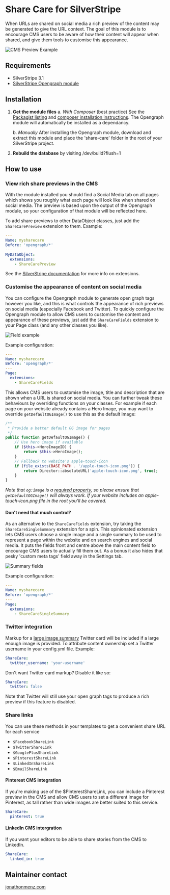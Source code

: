 # Share Care for SilverStripe

When URLs are shared on social media a rich preview of the content may be
generated to give the URL context. The goal of this module is to encourage CMS
users to be aware of how their content will appear when shared, and give them
tools to customise this appearance.

![CMS Preview Example](screenshots/share-care-cms.png)

## Requirements

- SilverStripe 3.1
- [SilverStripe Opengraph module](https://github.com/tractorcow/silverstripe-opengraph)

## Installation

1. **Get the module files**
	a. *With Composer* (best practice)
	See the [Packagist listing](https://packagist.org/packages/jonom/silverstripe-share-care)
	and [composer installation instructions](http://doc.silverstripe.org/framework/en/installation/composer#adding-modules-to-your-project).
	The Opengraph module will automatically be installed as a dependancy.

	b. *Manually*
	After installing the Opengraph module, download and extract this module and
	place the 'share-care' folder in the root of your SilverStripe project.

2. **Rebuild the database** by visiting /dev/build?flush=1

## How to use

### View rich share previews in the CMS

With the module installed you should find a Social Media tab on all pages
which shows you roughly what each page will look like when shared on social
media. The preview is based upon the output of the Opengraph module, so your
configuration of that module will be reflected here.

To add share previews to other DataObject classes, just add the
`ShareCarePreview` extension to them. Example:

```yml
---
Name: mysharecare
Before: 'opengraph/*'
---
MyDataObject:
  extensions:
    - ShareCarePreview
```

See the [SilverStripe documentation](https://docs.silverstripe.org/en/developer_guides/extending/extensions/) for more info on extensions.

### Customise the appearance of content on social media

You can configure the Opengraph module to generate open graph tags however you
like, and this is what controls the appearance of rich previews on social
media (especially Facebook and Twitter). To quickly configure the Opengraph
module to allow CMS users to customise the content and appearance of these
previews, just add the `ShareCareFields` extension to your Page class (and any
other classes you like).

![Field example](screenshots/share-care-fields.png)

Example configuration:

```yml
---
Name: mysharecare
Before: 'opengraph/*'
---
Page:
  extensions:
    - ShareCareFields
```

This allows CMS users to customise the image, title and description that are
shown when a URL is shared on social media. You can further tweak these
behaviours by overriding functions on your classes. For example if each page
on your website already contains a Hero Image, you may want to override
`getDefaultOGImage()` to use this as the default image:

```php
/**
 * Provide a better default OG image for pages
 */
public function getDefaultOGImage() {
	// Use hero image if available
	if ($this->HeroImageID) {
		return $this->HeroImage();
	}
	// Fallback to website's apple-touch-icon
	if (file_exists(BASE_PATH . '/apple-touch-icon.png')) {
		return Director::absoluteURL('apple-touch-icon.png', true);
	}
}
```

*Note that `og:image` is a [required property](http://ogp.me/), so please ensure
that `getDefaultOGImage()` will always work. If your website includes an
apple-touch-icon.png file in the root you'll be covered.*

#### Don't need that much control?

As an alternative to the `ShareCareFields` extension, try taking the
`ShareCareSingleSummary` extension for a spin. This opinionated extension
lets CMS users choose a single image and a single summary to be used to
represent a page within the website and on search engines and social media.
It puts the fields front and centre above the main content field to encourage
CMS users to actually fill them out. As a bonus it also hides that pesky
'custom meta tags' field away in the Settings tab.

![Summary fields](screenshots/share-care-summary-fields.png)

Example configuration:

```yml
---
Name: mysharecare
Before: 'opengraph/*'
---
Page:
  extensions:
    - ShareCareSingleSummary
```

### Twitter integration

Markup for a [large image summary](https://dev.twitter.com/cards/types/summary-large-image)
Twitter card  will be included if a large enough image is provided. To attribute
content ownership set a Twitter username in your config.yml file. Example:

```yml
ShareCare:
  twitter_username: 'your-username'
```

Don't want Twitter card markup? Disable it like so:

```yml
ShareCare:
  twitter: false
```

Note that Twitter will still use your open graph tags to produce a rich preview
if this feature is disabled.

### Share links

You can use these methods in your templates to get a convenient share URL
for each service

- `$FacebookShareLink`
- `$TwitterShareLink`
- `$GooglePlusShareLink`
- `$PinterestShareLink`
- `$LinkedInShareLink`
- `$EmailShareLink`

#### Pinterest CMS integration

If you're making use of the $PinterestShareLink, you can include a Pinterest
preview in the CMS and allow CMS users to set a different image for Pinterest,
as tall rather than wide images are better suited to this service.

```yml
ShareCare:
  pinterest: true
```

#### LinkedIn CMS intergration

If you want your editors to be able to share stories from the CMS to LinkedIn.

```yml
ShareCare:
  linked_in: true
```

## Maintainer contact

[jonathonmenz.com](http://jonathonmenz.com)
